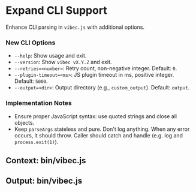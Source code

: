 # Expand CLI Support

Enhance CLI parsing in `vibec.js` with additional options.

### New CLI Options
- `--help`: Show usage and exit. 
- `--version`: Show `vibec vX.Y.Z` and exit.
- `--retries=<number>`: Retry count, non-negative integer. Default: `0`.
- `--plugin-timeout=<ms>`: JS plugin timeout in ms, positive integer. Default: `5000`.
- `--output=<dir>`: Output directory (e.g., `custom_output`). Default: `output`.

### Implementation Notes
- Ensure proper JavaScript syntax: use quoted strings and close all objects.
- Keep `parseArgs` stateless and pure. Don't log anything. When any error occurs, it should throw. Caller should catch and handle (e.g. log and `process.exit(1)`).

## Context: bin/vibec.js
## Output: bin/vibec.js